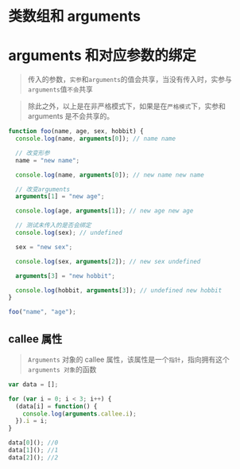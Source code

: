 # 类数组和 arguments

# arguments 和对应参数的绑定

> 传入的参数，`实参`和`arguments`的值会共享，当没有传入时，实参与 `arguments`值`不会`共享

> 除此之外，以上是在非严格模式下，如果是在`严格模式`下，实参和 arguments 是不会共享的。

```js
function foo(name, age, sex, hobbit) {
  console.log(name, arguments[0]); // name name

  // 改变形参
  name = "new name";

  console.log(name, arguments[0]); // new name new name

  // 改变arguments
  arguments[1] = "new age";

  console.log(age, arguments[1]); // new age new age

  // 测试未传入的是否会绑定
  console.log(sex); // undefined

  sex = "new sex";

  console.log(sex, arguments[2]); // new sex undefined

  arguments[3] = "new hobbit";

  console.log(hobbit, arguments[3]); // undefined new hobbit
}

foo("name", "age");
```

## callee 属性

> `Arguments` 对象的 callee 属性，该属性是一个`指针`，指向拥有这个 `arguments 对象`的函数

```js
var data = [];

for (var i = 0; i < 3; i++) {
  (data[i] = function() {
    console.log(arguments.callee.i);
  }).i = i;
}

data[0](); //0
data[1](); //1
data[2](); //2
```
